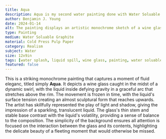 ```yaml
---
title: Aqua
description: Aqua is my second water painting done with Water Soluable Pencil, to display water splashing out of a wine glass.
author: Benjamin J. Young
date: 2024-01-14
alt: The painting displays an artistic monochrome sketch of a wine glass with its contents in mid-splash, creating an elegant and dynamic fluid motion captured in a still moment.
type: Painting
medium: Water Soluable Graphite
material: Cold Press Pulp Paper
category: Realism
subject: Water
size: 12x9in
tags: [water splash, liquid spill, wine glass, painting, water soluable pencil, realism, water art]
featured: false
---
```


This is a striking monochrome painting that captures a moment of fluid eleganc, titled simply **Aqua**. It depicts a wine glass caught in the midst of a dynamic swirl, with the liquid inside defying gravity in a graceful arc that stretches above the rim. The movement is frozen in time, with the liquid's surface tension creating an almost sculptural form that reaches upwards. The artist has skillfully represented the play of light and shadow, giving the impression of a sparkling, translucent liquid. The glass's thin stem and stable base contrast with the liquid's volatility, providing a sense of balance to the composition. The simplicity of the background ensures all attention is focused on the interaction between the glass and its contents, highlighting the delicate beauty of a fleeting moment that would otherwise be missed.